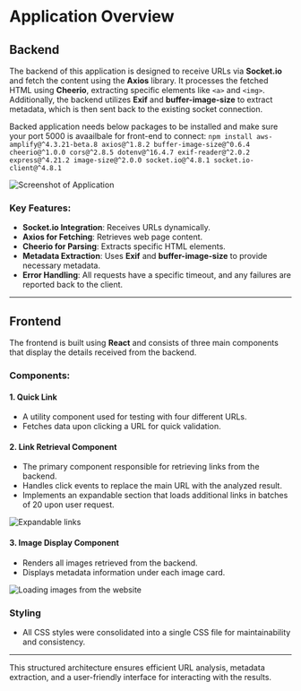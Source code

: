 # Application Overview

## Backend
The backend of this application is designed to receive URLs via **Socket.io** and fetch the content using the **Axios** library. It processes the fetched HTML using **Cheerio**, extracting specific elements like `<a>` and `<img>`. Additionally, the backend utilizes **Exif** and **buffer-image-size** to extract metadata, which is then sent back to the existing socket connection. 

Backed application needs below packages to be installed and make sure your port 5000 is avaailbale for front-end to connect:
```npm install aws-amplify@^4.3.21-beta.8 axios@^1.8.2 buffer-image-size@^0.6.4 cheerio@^1.0.0 cors@^2.8.5 dotenv@^16.4.7 exif-reader@^2.0.2 express@^4.21.2 image-size@^2.0.0 socket.io@^4.8.1 socket.io-client@^4.8.1```

![ Screenshot of Application ](https://github.com/matinmlk/MadElevator/blob/main/images/Screenshot%202025-03-09%20121555.png?raw=true)

### Key Features:
- **Socket.io Integration**: Receives URLs dynamically.
- **Axios for Fetching**: Retrieves web page content.
- **Cheerio for Parsing**: Extracts specific HTML elements.
- **Metadata Extraction**: Uses **Exif** and **buffer-image-size** to provide necessary metadata.
- **Error Handling**: All requests have a specific timeout, and any failures are reported back to the client.
---

## Frontend
The frontend is built using **React** and consists of three main components that display the details received from the backend.

### Components:

#### 1. Quick Link
- A utility component used for testing with four different URLs.
- Fetches data upon clicking a URL for quick validation.

#### 2. Link Retrieval Component
- The primary component responsible for retrieving links from the backend.
- Handles click events to replace the main URL with the analyzed result.
- Implements an expandable section that loads additional links in batches of 20 upon user request.

![ Expandable links ](https://github.com/matinmlk/MadElevator/blob/main/images/Screenshot%202025-03-09%20121612.png?raw=true)

#### 3. Image Display Component
- Renders all images retrieved from the backend.
- Displays metadata information under each image card.

![Loading images from the website](https://github.com/user-attachments/assets/5d633e2c-db6f-4ae1-bb59-916eb829ff9d)

### Styling
- All CSS styles were consolidated into a single CSS file for maintainability and consistency.

---

This structured architecture ensures efficient URL analysis, metadata extraction, and a user-friendly interface for interacting with the results.
